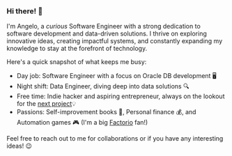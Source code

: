 ### Hi there! 👋

I'm Angelo, a *curious* Software Engineer with a strong dedication to software development and data-driven solutions. I thrive on exploring innovative ideas, creating impactful systems, and constantly expanding my knowledge to stay at the forefront of technology.

Here's a quick snapshot of what keeps me busy:

- Day job: Software Engineer with a focus on Oracle DB development 🖥️
- Night shift: Data Engineer, diving deep into data solutions 🔍
- Free time: Indie hacker and aspiring entrepreneur, always on the lookout for the [next project](https://retroquest.app/)💡
- Passions: Self-improvement books 📖, Personal finance 💰, and Automation games 🎮 (I'm a big [Factorio](https://www.factorio.com/) fan!)

Feel free to reach out to me for collaborations or if you have any interesting ideas! 😉

